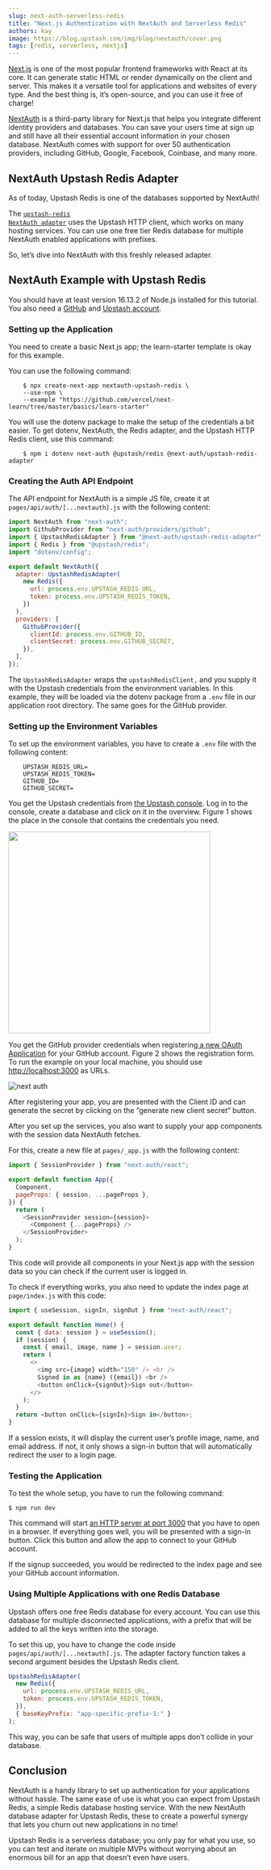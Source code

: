 ```yaml
---
slug: next-auth-serverless-redis
title: "Next.js Authentication with NextAuth and Serverless Redis"
authors: kay
image: https://blog.upstash.com/img/blog/nextauth/cover.png
tags: [redis, serverless, nextjs]
---
```


[Next.js](https://nextjs.org/) is one of the most popular frontend frameworks with React at its core. It can generate static HTML or render dynamically on the client and server. This makes it a versatile tool for applications and websites of every type. And the best thing is, it’s open-source, and you can use it free of charge!

[NextAuth](https://next-auth.js.org/) is a third-party library for Next.js that helps you integrate different identity providers and databases. You can save your users time at sign up and still have all their essential account information in your chosen database. NextAuth comes with support for over 50 authentication providers, including GitHub, Google, Facebook, Coinbase, and many more.

<!-- truncate -->

## NextAuth Upstash Redis Adapter

As of today, Upstash Redis is one of the databases supported by NextAuth!

The <code>[upstash-redis NextAuth adapter](https://next-auth.js.org/adapters/upstash-redis)</code> uses the Upstash HTTP client, which works on many hosting services. You can use one free tier Redis database for multiple NextAuth enabled applications with prefixes.

So, let’s dive into NextAuth with this freshly released adapter.

## NextAuth Example with Upstash Redis

You should have at least version 16.13.2 of Node.js installed for this tutorial. You also need a [GitHub](https://github.com/join) and [Upstash account](https://console.upstash.com/login).

### Setting up the Application

You need to create a basic Next.js app; the learn-starter template is okay for this example.

You can use the following command:

```
    $ npx create-next-app nextauth-upstash-redis \
    --use-npm \
    --example "https://github.com/vercel/next-learn/tree/master/basics/learn-starter"
```

You will use the dotenv package to make the setup of the credentials a bit easier. To get dotenv, NextAuth, the Redis adapter, and the Upstash HTTP Redis client, use this command:

```
    $ npm i dotenv next-auth @upstash/redis @next-auth/upstash-redis-adapter
```

### Creating the Auth API Endpoint

The API endpoint for NextAuth is a simple JS file, create it at `pages/api/auth/[...nextauth].js` with the following content:

```javascript
import NextAuth from "next-auth";
import GithubProvider from "next-auth/providers/github";
import { UpstashRedisAdapter } from "@next-auth/upstash-redis-adapter";
import { Redis } from "@upstash/redis";
import "dotenv/config";

export default NextAuth({
  adapter: UpstashRedisAdapter(
    new Redis({
      url: process.env.UPSTASH_REDIS_URL,
      token: process.env.UPSTASH_REDIS_TOKEN,
    })
  ),
  providers: [
    GithubProvider({
      clientId: process.env.GITHUB_ID,
      clientSecret: process.env.GITHUB_SECRET,
    }),
  ],
});
```

The `UpstashRedisAdapter` wraps the `upstashRedisClient,` and you supply it with the Upstash credentials from the environment variables. In this example, they will be loaded via the dotenv package from a `.env` file in our application root directory. The same goes for the GitHub provider.

### Setting up the Environment Variables

To set up the environment variables, you have to create a `.env` file with the following content:

```
    UPSTASH_REDIS_URL=
    UPSTASH_REDIS_TOKEN=
    GITHUB_ID=
    GITHUB_SECRET=
```

You get the Upstash credentials from [the Upstash console](https://console.upstash.com/). Log in to the console, create a database and click on it in the overview. Figure 1 shows the place in the console that contains the credentials you need.

<img src="/img/blog/nextauth/n1.png" width="400" ></img>

You get the GitHub provider credentials when registering[ a new OAuth Application](https://github.com/settings/applications/new) for your GitHub account. Figure 2 shows the registration form. To run the example on your local machine, you should use [http://localhost:3000](http://localhost:3000) as URLs.

![next auth](/blog/nextauth/n2.png)

After registering your app, you are presented with the Client ID and can generate the secret by clicking on the “generate new client secret” button.

After you set up the services, you also want to supply your app components with the session data NextAuth fetches.

For this, create a new file at `pages/_app.js` with the following content:

```javascript
import { SessionProvider } from "next-auth/react";

export default function App({
  Component,
  pageProps: { session, ...pageProps },
}) {
  return (
    <SessionProvider session={session}>
      <Component {...pageProps} />
    </SessionProvider>
  );
}
```

This code will provide all components in your Next.js app with the session data so you can check if the current user is logged in.

To check if everything works, you also need to update the index page at `page/index.js` with this code:

```javascript
import { useSession, signIn, signOut } from "next-auth/react";

export default function Home() {
  const { data: session } = useSession();
  if (session) {
    const { email, image, name } = session.user;
    return (
      <>
        <img src={image} width="150" /> <br />
        Signed in as {name} ({email}) <br />
        <button onClick={signOut}>Sign out</button>
      </>
    );
  }
  return <button onClick={signIn}>Sign in</button>;
}
```

If a session exists, it will display the current user’s profile image, name, and email address. If not, it only shows a sign-in button that will automatically redirect the user to a login page.

### Testing the Application

To test the whole setup, you have to run the following command:

```
$ npm run dev
```

This command will start [an HTTP server at port 3000](http://localhost:3000) that you have to open in a browser. If everything goes well, you will be presented with a sign-in button. Click this button and allow the app to connect to your GitHub account.

If the signup succeeded, you would be redirected to the index page and see your GitHub account information.

### Using Multiple Applications with one Redis Database

Upstash offers one free Redis database for every account. You can use this database for multiple disconnected applications, with a prefix that will be added to all the keys written into the storage.

To set this up, you have to change the code inside `pages/api/auth/[...nextauth].js`. The adapter factory function takes a second argument besides the Upstash Redis client.

```javascript
UpstashRedisAdapter(
  new Redis({
    url: process.env.UPSTASH_REDIS_URL,
    token: process.env.UPSTASH_REDIS_TOKEN,
  }),
  { baseKeyPrefix: "app-specific-prefix-1:" }
);
```

This way, you can be safe that users of multiple apps don’t collide in your database.

## Conclusion

NextAuth is a handy library to set up authentication for your applications without hassle. The same ease of use is what you can expect from Upstash Redis, a simple Redis database hosting service. With the new NextAuth database adapter for Upstash Redis, these to create a powerful synergy that lets you churn out new applications in no time!

Upstash Redis is a serverless database; you only pay for what you use, so you can test and iterate on multiple MVPs without worrying about an enormous bill for an app that doesn’t even have users.
